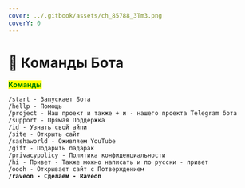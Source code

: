 ```yaml
---
cover: ../.gitbook/assets/ch_85788_3Tm3.png
coverY: 0
---
```


# 🤖 Команды Бота

<mark style="color:green;">**Команды**</mark>

<pre><code>/start - Запускает Бота
/hellp - Помощь
/project - Наш проект и также + и - нашего проекта Telegram бота
/support - Прямая Поддержка
/id - Узнать свой айпи
/site - Открыть сайт
/sashaworld - Оживляем YouTube 
/gift - Подарить падарак
/privacypolicy - Политика конфиденциальности
/hi - Привет - Также можно написать и по русски - привет
/oooh - Открывает сайт с Потверждением
<strong>/raveon - Сделаем - Raveon
</strong></code></pre>
